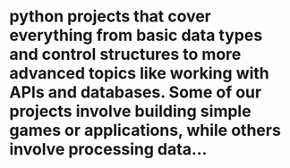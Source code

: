 # python projects that cover everything from basic data types and control structures to more advanced topics like working with APIs and databases. Some of our projects involve building simple games or applications, while others involve processing data...
